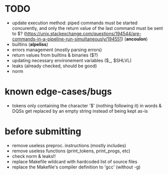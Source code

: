 # TODO

- update execution method: piped commands must be started concurently, and only the return value of the last command must be sent to $? (https://unix.stackexchange.com/questions/194544/are-commands-in-a-pipeline-run-simultaneously/194551) (**ancoulon**)
- builtins (**alpeliss**)
- errors management (mostly parsing errors)
- return values from builtins & binaries ($?)
- updating necessary environement variables ($_, $SHLVL)
- leaks (already checked, should be good)
- norm

# known edge-cases/bugs

- tokens only containing the character '$' (nothing following it) in words & DQSs get replaced by an empty string instead of being kept as-is

# before submitting

- remove useless preproc. instructions (mostly includes)
- remove useless functions (print_tokens, print_progs, etc)
- check norm & leaks!!
- replace Makefile wildcard with hardcoded list of source files
- replace the Makefile's compiler definition to 'gcc' (without -g)
